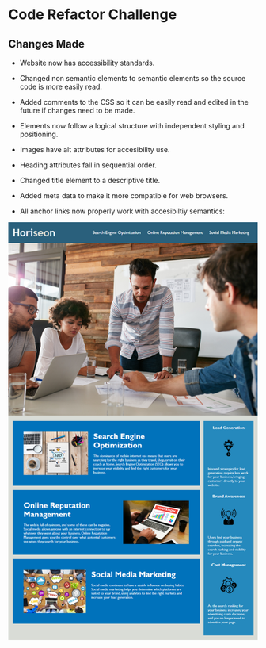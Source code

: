 # Code Refactor Challenge

## Changes Made 

* Website now has accessibility standards. 
* Changed non semantic elements to semantic elements so the source code is more easily read.
* Added comments to the CSS so it can be easily read and edited in the future if changes need to be made.
* Elements now follow a logical structure with independent styling and positioning.
* Images have alt attributes for accesibility use.
* Heading attributes fall in sequential order.
* Changed title element to a descriptive title.
* Added meta data to make it more compatible for web browsers.

* All anchor links now properly work with accesibiltiy semantics:

![The Horiseon webpage includes a navigation bar, a header image, and cards with text and images at the bottom of the page.](./Assets/horiseon-web-page.png)
